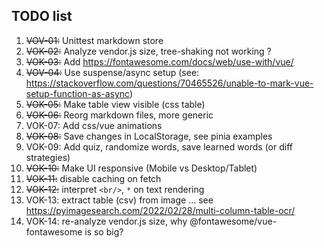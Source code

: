 ## TODO list

1. ~~VOV-01:~~ Unittest markdown store
1. ~~VOK-02:~~ Analyze vendor.js size, tree-shaking not working ?
1. ~~VOK-03:~~ Add https://fontawesome.com/docs/web/use-with/vue/
1. ~~VOV-04:~~ Use suspense/async setup (see: https://stackoverflow.com/questions/70465526/unable-to-mark-vue-setup-function-as-async)
1. ~~VOK-05:~~ Make table view visible (css table)
1. ~~VOK-06:~~ Reorg markdown files, more generic
1. VOK-07: Add css/vue animations
1. ~~VOK-08:~~ Save changes in LocalStorage, see pinia examples
1. VOK-09: Add quiz, randomize words, save learned words (or diff strategies)
1. ~~VOK-10:~~ Make UI responsive (Mobile vs Desktop/Tablet)
1. ~~VOK-11:~~ disable caching on fetch 
1. ~~VOK-12:~~ interpret `<br/>`, `*` on text rendering
1. VOK-13: extract table (csv) from image ... see https://pyimagesearch.com/2022/02/28/multi-column-table-ocr/
1. VOK-14: re-analyze vendor.js size, why @fontawesome/vue-fontawesome is so big?